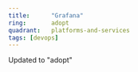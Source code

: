 ```yaml
---
title:      "Grafana"
ring:       adopt
quadrant:   platforms-and-services
tags: [devops]
---
```


Updated to "adopt"

